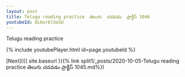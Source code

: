 ```yaml
---
layout: post
title: Telugu reading practice  తెలుగు  చదవడం  ప్రాక్టీస్ 1046
youtubeId: 8L6urblXoSU
---
```

 
 
Telugu reading practice
 
 
 
 
 


{% include youtubePlayer.html id=page.youtubeId %}
 
[Next]({{ site.baseurl }}{% link  split1/_posts/2020-10-05-Telugu reading practice  తెలుగు  చదవడం  ప్రాక్టీస్ 1045.md%})
 
